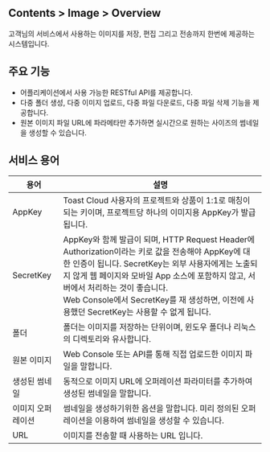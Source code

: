 ## Contents > Image > Overview

고객님의 서비스에서 사용하는 이미지를 저장, 편집 그리고 전송까지 한번에 제공하는 시스템입니다.

## 주요 기능

- 어플리케이션에서 사용 가능한 RESTful API를 제공합니다.
- 다중 폴더 생성, 다중 이미지 업로드, 다중 파일 다운로드, 다중 파일 삭제 기능을 제공합니다.
- 원본 이미지 파일 URL에 파라메타만 추가하면 실시간으로 원하는 사이즈의 썸네일을 생성할 수 있습니다.

## 서비스 용어

|용어|	설명|
|---|---|
|AppKey|	Toast Cloud 사용자의 프로젝트와 상품이 1:1로 매칭이 되는 키이며, 프로젝트당 하나의 이미지용 AppKey가 발급됩니다.|
|SecretKey|	AppKey와 함께 발급이 되며, HTTP Request Header에 Authorization이라는 키로 값을 전송해야 AppKey에 대한 인증이 됩니다. SecretKey는 외부 사용자에게는 노출되지 않게 웹 페이지와 모바일 App 소스에 포함하지 않고, 서버에서 처리하는 것이 좋습니다.<br/>Web Console에서 SecretKey를 재 생성하면, 이전에 사용했던 SecretKey는 사용할 수 없게 됩니다.|
|폴더|	폴더는 이미지를 저장하는 단위이며, 윈도우 폴더나 리눅스의 디렉토리와 유사합니다.|
|원본 이미지|	Web Console 또는 API를 통해 직접 업로드한 이미지 파일을 말합니다.|
|생성된 썸네일|	동적으로 이미지 URL에 오퍼레이션 파라미터를 추가하여 생성된 썸네일을 말합니다.|
|이미지 오퍼레이션|	썸네일을 생성하기위한 옵션을 말합니다. 미리 정의된 오퍼레이션을 이용하여 썸네일을 생성할 수 있습니다.|
|URL|	이미지를 전송할 때 사용하는 URL 입니다.|
